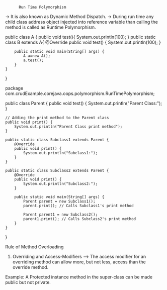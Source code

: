 

          Run Time Polymorphism
-> It is also known as Dynamic Method Dispatch.
-> During run time any child class address object injected into reference variable than calling the method is called as 
Runtime Polymorphism.


public class A {
public void test(){
System.out.println(100);
}
public static class B extends A{
@Override
public void test() {
System.out.println(100);
}

        public static void main(String[] args) {
            A a=new A();
            a.test();
        }
    }
}


package com.crudExample.corejava.oops.polymorphism.RunTimePolymorphism;

public class Parent {
public void test() {
System.out.println("Parent Class:");
}

    // Adding the print method to the Parent class
    public void print() {
        System.out.println("Parent Class print method");
    }

    public static class Subclass1 extends Parent {
        @Override
        public void print() {
            System.out.println("Subclass1:");
        }
    }

    public static class Subclass2 extends Parent {
        @Override
        public void print() {
            System.out.println("Subclass2:");
        }

        public static void main(String[] args) {
            Parent parent = new Subclass1();
            parent.print(); // Calls Subclass1's print method

            Parent parent1 = new Subclass2();
            parent1.print(); // Calls Subclass2's print method
        }
    }
}

Rule of Method Overloading

1. Overriding and Access-Modifiers
--> The access modifier for an overriding method can allow more, but not less, access than the override method.

Example: A Protected instance method in the super-class can be made public but not private.


  